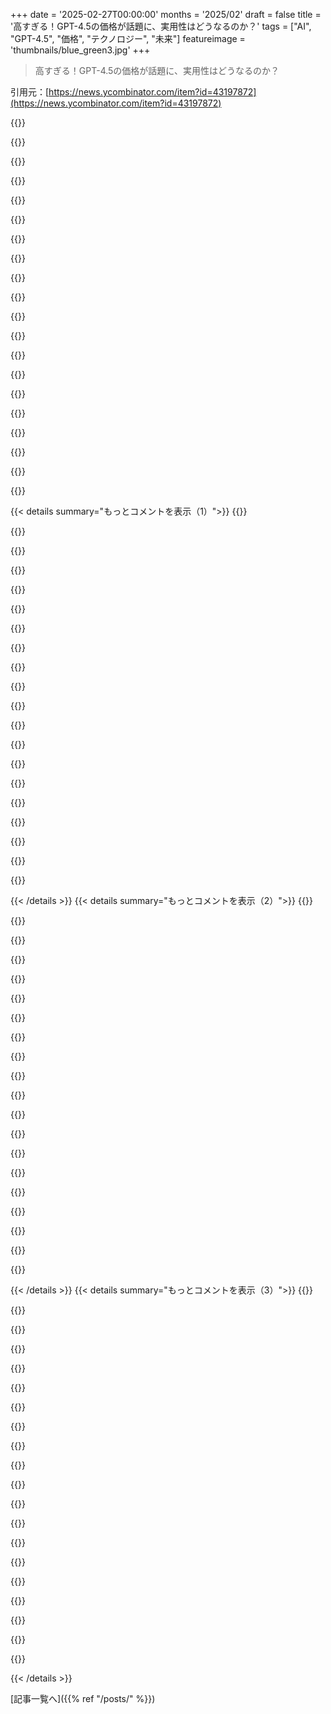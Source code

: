 +++
date = '2025-02-27T00:00:00'
months = '2025/02'
draft = false
title = '高すぎる！GPT-4.5の価格が話題に、実用性はどうなるのか？'
tags = ["AI", "GPT-4.5", "価格", "テクノロジー", "未来"]
featureimage = 'thumbnails/blue_green3.jpg'
+++

> 高すぎる！GPT-4.5の価格が話題に、実用性はどうなるのか？

引用元：[https://news.ycombinator.com/item?id=43197872](https://news.ycombinator.com/item?id=43197872)

{{<matomeQuote body="GPT 4.5の価格はマジで高すぎる。<br>入力：75.00ドル／1Mトークン<br>キャッシュ入力：37.50ドル／1Mトークン<br>出力：150.00ドル／1Mトークン<br>比較のためのGPT 4oの価格：<br>入力：2.50ドル／1Mトークン<br>キャッシュ入力：1.25ドル／1Mトークン<br>出力：10.00ドル／1Mトークン<br>GPT 4.5はめっちゃ大きくて計算も重いモデルだから、GPT 4oの代わりにはならないとのこと。今後APIでの提供を続けるかどうかを評価中ってさ。実用的なフィードバック待ってますねって感じ。試してみるけど。" userName="zaptrem" createdAt="2025-02-27T20:19:24" color="">}}

{{<matomeQuote body="＞”私たちはその強み、能力、実際の適用可能性についてもっと知るのを楽しみにしています。もしGPT 4.5があなたのユースケースにユニークな価値を提供するなら、あなたのフィードバックが私たちの決定を導く重要な役割を果たします。”<br>「これが何に使えるか全然分からないけど、たくさんお金と時間をかけて作ったし、今新しいものを発表する圧力がすごいんです。何か役立つことがわかったら教えて！」って感じ。$XXXBの評価を維持するには自信が足りないね。" userName="swatcoder" createdAt="2025-02-27T20:30:58" color="">}}

{{<matomeQuote body="＞”初期テストでは、GPT 4.5との対話はより自然に感じられます。その広い知識ベース、ユーザーの意図に従う能力の向上、そしてより高い『EQ』により、ライティングの改善、プログラミング、実際の問題解決で役立つと期待しています。より幻想を少なくするとも予想しています。”<br>「初期テストでは幻想が減ったとは言えないけど、この文を近くに置けば、あなたがその関連性を自分で導き出すのを期待しています。」" userName="jodrellblank" createdAt="2025-02-27T21:22:50" color="">}}

{{<matomeQuote body="GPT-4.5が言ってる例では、”The Trojan Women Setting Fire to Their Fleet”って作品が火の描写が素晴らしいって言ってるけど、それは明らかに幻想だね。絵には火は全くなくて、煙だけしかないよ。" userName="lovasoa" createdAt="2025-02-28T13:44:22" color="#ff5c5c">}}

{{<matomeQuote body="いや、これは最高のセールストークだね。こういうデコぴん的な企業の宣伝文を書くのは苦手だし、嫌いだ。またGPT 4.5がその文を上手に書けるのか、専門家が作ったあの小さな芸品には敵わないのかな。" userName="LeifCarrotson" createdAt="2025-02-27T21:46:58" color="">}}

{{<matomeQuote body="はい、あんなに高い価格で説得力を持って自分を売れるAIなら興味を持たれるべきだね。" userName="phs318u" createdAt="2025-02-28T01:15:21" color="">}}

{{<matomeQuote body="リンクにはデータがある。<br>リンクは大幅な減少を示しているから、見てみて。<br>hallucinationをグレップしたり、<br>https://imgur.com/a/mkDxe78" userName="anoncareer0212" createdAt="2025-02-28T05:53:51" color="">}}

{{<matomeQuote body="LLMベンチマークが実際のユーザー体験を反映しているとは全く思えない。特に、GPT-4oが元のGPT-4より幻想が少ないって言ったから。" userName="MichaelZuo" createdAt="2025-02-28T08:14:01" color="">}}

{{<matomeQuote body="GPT-4.5、もしかしたらすごいモデルかもね！" userName="esafak" createdAt="2025-02-27T22:34:32" color="">}}

{{<matomeQuote body="Claudeが3.5から3.7にバージョンアップしたばかり。OpenAIも、GPT 4が出てから長い間バージョンアップがないって専門家が言ってたから、リリースはClaude 3.7への反応かもしれないね。" userName="dotancohen" createdAt="2025-02-28T00:35:48" color="">}}

{{<matomeQuote body="グラフによると、少なくとも一つのベンチマークではハルシネーションがかなり少ないみたいだね。" userName="istjohn" createdAt="2025-02-27T21:32:11" color="">}}

{{<matomeQuote body="SimpleQAでは37％のハルシネーション率かぁ。難しい質問が多いから仕方ない面もあるけど、Claude 3.5 Sonnet（2024年6月版）は35％だった。OpenAIがこのエリアで遅れをとってるってことだと思う。" userName="jug" createdAt="2025-02-27T21:59:32" color="">}}

{{<matomeQuote body="ベンチマークは事前に知らされてるのかな？ベンチマークへの答えがトレーニングデータに含まれてる可能性はある？" userName="tmpz22" createdAt="2025-02-27T22:19:41" color="">}}

{{<matomeQuote body="過去に不正にベンチマークデータを手に入れたことがあるから、一度バレたら今もやってるかもね。" userName="davidcbc" createdAt="2025-02-27T23:34:52" color="">}}

{{<matomeQuote body="実際にはやってたみたいだよ。フロンティアMathの問題セットのほとんどにアクセスできたと暴露されたから、みんなが機密だと思ってた頃にね。その後、o3モデルのベンチマークを公開したし、彼らの「口頭での合意」を信じるかは自由だけど、アクセスがあったのは確かだ。" userName="freehorse" createdAt="2025-02-28T03:19:12" color="#ff33a1">}}

{{<matomeQuote body="“greater”の使い方が興味深いな。多分“better”と言いたいのだろうけど、地理用語だし“better”の意味にはならないよね。“wider”とか“covers more area”って感じだ。" userName="justspacethings" createdAt="2025-02-27T22:32:15" color="">}}

{{<matomeQuote body="確かに、企業のメッセージには疑念を持つべきだけど、この文脈での“greater”が“higher”や“better”以外の解釈はないと思うよ。" userName="lechatonnoir" createdAt="2025-02-27T22:45:12" color="">}}

{{<matomeQuote body="このモデルで“better”が何を意味するか観察するのがポイントだと思う。EQは4oより“better”らしいけど、LLMがどうやって感情を持つのか理解できない。LLMはただの回帰装置だし、感情とは無関係だよ。" userName="dgfitz" createdAt="2025-02-27T23:04:00" color="">}}

{{<matomeQuote body="これは結構辛辣な見方だね。別の解釈では「これはかなり高価だけど、改善されたパフォーマンスを望む顧客がいるかもしれない。需要がないならやめるから、そのオプションに価値があるか教えてほしい。」って感じになるかも。" userName="pinkmuffinere" createdAt="2025-02-27T23:52:35" color="">}}

{{<matomeQuote body="150Bドルの企業が、金をドブに捨ててるような状況で、この程度の結果はちょっと弱いと思う。何年もかけて巨額の投資をして出てきたのが、1) すごく高価で、2) いくつかの条件下では他の選択肢よりちょい良いだけってのはどうなんだ？無料で同じくらいの性能を誇る競合がたくさんいるし、金とGPUを集めればすぐに他社を追い越すってことが日常茶飯事だしね。" userName="mechagodzilla" createdAt="2025-02-28T00:20:12" color="">}}

{{< details summary="もっとコメントを表示（1）">}}
{{<matomeQuote body="あんまり反対したくないけど、別の見方もあると思う。新バージョンが前のよりよくなると思ってたのに、結局微妙な改善に終わった場合、どうする？顧客に出すべきか秘密にするべきか、両方の考え方があると思う。ただ進歩が遅くなってる可能性はあるかも。" userName="pinkmuffinere" createdAt="2025-02-28T04:27:30" color="">}}

{{<matomeQuote body="もう少しデータセンターを増やせば、機械神を作れるかもな。あと何百億も投資して、発電所や湖を増やせば、全てがうまく行くかも。正直、古いことの新しいバージョンを追い続けてるだけなのを見ると辛くなる。" userName="EA-3167" createdAt="2025-02-27T21:16:26" color="">}}

{{<matomeQuote body="もう終わりだな、pretrainingはダメだ。サムは間違ってたかも？" userName="fsndz" createdAt="2025-02-27T21:57:51" color="">}}

{{<matomeQuote body="＞ “これが何の役に立つかわからない” と言われても、最初のマイクロコンピュータからVisiCalcまでの時間差を考えてみて。多分10年ぐらいかけてLLMの使い方を理解することになるし、高精度のモデルを市場に出すのは重要だと思うよ。新しい技術には予測が難しいから、試してみる必要がある。" userName="crazygringo" createdAt="2025-02-27T21:48:26" color="#ff33a1">}}

{{<matomeQuote body="ChatGPTの初リリースから820日。Apple IIは859日で、時間的にはほぼ同じ距離。最初のマイクロコンピュータのAltair 8800からVisiCalcまでに4年9ヶ月かかってて、実際はすごく早く進むことが多い。" userName="mandevil" createdAt="2025-02-27T22:44:40" color="">}}

{{<matomeQuote body="インターネットにも社会的ネットワークの前から有用な使い道はたくさんあった。誰かが役立つものを考えるだろうという前提で何十億も投資するのは良いビジネスとは言えないよ。" userName="nyc_data_geek1" createdAt="2025-02-27T21:54:15" color="">}}

{{<matomeQuote body="LLMにはすでにたくさんの生産的な使い道があるけど、最大のものはまだ待っているかな。まずは市場の反応を見るために、構築する必要がある。ビジネスとしてはむしろ素晴らしいことだと思う。" userName="crazygringo" createdAt="2025-02-27T22:28:14" color="#ff5733">}}

{{<matomeQuote body="＞ “LLMにはたくさんの生産的な使い道がある” と言ったけど、今のところは遊び道具に過ぎないと思う。信頼性がないから、改善しない限りあまり役に立たないんじゃないかな。" userName="bigstrat2003" createdAt="2025-02-27T22:31:12" color="">}}

{{<matomeQuote body="役に立つツールだよ。$100の無料トライアルでClaudeを試してみて。間違いも多いけど、時間を節約できる。10分かかる作業が30秒で済むこともあって、詳しい指示を出すほど性能が良くなる。信頼性がないからって無価値とは限らない。" userName="MyOutfitIsVague" createdAt="2025-02-27T23:57:10" color="#ff5c5c">}}

{{<matomeQuote body="何に使うのかわからないけど、めっちゃお金と時間かけて作ったし、新しいものを発表しろってプレッシャーがすごい。誰か助けてくれたら嬉しい。" userName="tempaccount420" createdAt="2025-02-27T20:39:05" color="">}}

{{<matomeQuote body="価格は高すぎる印象。ざっと見た感じ、Llama 3.1 405Bみたいなもので、高品質なデータ生成のほうが価値があるかも。能力とか価格を比較するためにスプレッドシートを作ってるんだけど、役立つといいな。" userName="harlanlewis" createdAt="2025-02-27T20:29:42" color="">}}

{{<matomeQuote body="Sam Altmanの制限についての説明はちょっと曖昧で、”悪いニュース：巨大で高価なモデル。PlusとProに同時に出したかったけど、GPUが足りないんだ。”とのこと。" userName="minimaxir" createdAt="2025-02-27T20:27:25" color="">}}

{{<matomeQuote body="専門家じゃないけど、毎回のリリース見ると、Altmanの自信が夢物語に見えてしまう。市場の流れに注意してる管理者がいるから、彼に無駄になってほしくないな。" userName="chefandy" createdAt="2025-02-27T21:00:40" color="">}}

{{<matomeQuote body="彼に下着買ってあげてるのは君だよ。インデックスファンドの方が運用よりも好成績だと思うけど、手数料考えると特にそうだよね。" userName="igor47" createdAt="2025-02-27T21:14:01" color="">}}

{{<matomeQuote body="これが彼らの最後の試みで、GPT-5の訓練が失敗したことで、次は推論モデルだけが前進の道だと思う。" userName="serjester" createdAt="2025-02-27T20:31:08" color="">}}

{{<matomeQuote body="これが示すのは、もっとたくさんのチップが必要だってことだと思う。" userName="jstummbillig" createdAt="2025-02-27T20:53:32" color="#ff5c5c">}}

{{<matomeQuote body="従来のGPT-4と比べるのが妥当かも。GPT-4は1Mトークンあたり30ドル、4.5は2.5倍の価格だし、プレトレーニングをぎりぎりまで伸ばす目標だったんだろう。" userName="sebastiennight" createdAt="2025-02-27T20:27:30" color="">}}

{{<matomeQuote body="2025年のAIは素晴らしい技術だけど、製品じゃない。OpenAIにはビジネスモデルが無く、利益には遠いと思う。激しい競争とオープンソースが迫ってるし、投資者には厳しい状況になりそうだ。" userName="ur-whale" createdAt="2025-02-27T20:36:23" color="#785bff">}}

{{<matomeQuote body="AIオートメーションの本当の疑問は、タスクを人間にやらせるのとAI企業にやらせるの、どっちが安いかだよね。" userName="raytopia" createdAt="2025-02-27T20:54:07" color="">}}

{{<matomeQuote body="公式なの？みんなこの瞬間を待ってたよ。トランスフォーマーはもう進化が難しいって去年から分かってたし、GPT-5の遅れも同様の主張を引き起こしてた。サム・アルトマンがAGIが労働力に入るって言ってたけど、次の大きなリリースが2025年にあるから、それが真実を証明するかが重要。GPT-4.5のリリースは、残念ながらあまり変わらない方向を示してる。2030年にはOpenAIは今の形で存在してないだろうね。でも、19世紀の鉄道革命みたいに、OpenAIが崩れた後も有用な技術は残ると思う。そんな未来があっても、超富裕層はかなりの損失を被るだろうね。" userName="netdevphoenix" createdAt="2025-02-28T09:32:40" color="#785bff">}}


{{< /details >}}
{{< details summary="もっとコメントを表示（2）">}}
{{<matomeQuote body="GPT-4.5はプレトレーニングに重きを置いていて、推論は含まれてないことに注意が必要だね。GPT-5が実現したら、4.5に推論が加わることで違った印象になると思う。コストの壁が課題だけど、4.5が4.0と同じくらいのコストに下がれば、推論も入れられて大きな進化が見込まれるよ。" userName="PaulRobinson" createdAt="2025-02-28T14:49:10" color="#ff33a1">}}

{{<matomeQuote body="推論が加わったら、LLMを未だにストキャスティック・パロットと呼ぶのは適切なのか疑問だね。大規模なサンプリングとフィルタリングのプロセスで、訓練データを超えた何かを得る可能性が見えてきたと思う。その点で、パロットの比喩は不正確に思える。" userName="highfrequency" createdAt="2025-02-28T15:30:00" color="">}}

{{<matomeQuote body="ストキャスティック・パロットと呼ぶのは適切じゃなかったし、注意してる人は分かる通り、シーケンスモデルは部分的にでもOODに対応できる。たぶんみんな知ってるよ。" userName="whimsicalism" createdAt="2025-02-28T15:49:55" color="">}}

{{<matomeQuote body="OODってのは、モデルが訓練データと違った入力に直面することを指すよ。これを知らない人のために。笑" userName="zamadatix" createdAt="2025-02-28T23:55:32" color="">}}

{{<matomeQuote body="それは、パロットの知能を過小評価しすぎるってことだよね。" userName="aoeusnth1" createdAt="2025-02-28T16:06:22" color="">}}

{{<matomeQuote body="モンテカルロ法や確率微分方程式を学んだことがある人にとって、ストキャスティック・パロットって言葉は決して悪い意味じゃなかった。ほんと、決定論は小さな心には求められるもので、進んだ確率論を理解してる人には合わない。" userName="fnordpiglet" createdAt="2025-02-28T18:37:25" color="">}}

{{<matomeQuote body="その言葉が使われた論文を読んだら、明らかにそれは軽蔑の意図があったって分かるし、上の発言者を小さな心って呼ぶつもりかは分からないけどね。" userName="whimsicalism" createdAt="2025-03-01T15:12:29" color="">}}

{{<matomeQuote body="LLMに公平さを求める人たちがいるのが変だね。もし気分が良くなるなら、エリザ効果は人間にもストキャスティック・パロットが多いって証拠だと思う。そして、ストキャスティック・パロットであっても一般化できる理由があるんだ。LLMは新しい存在だから、それに関する言葉は便利だと思う。" userName="joe_the_user" createdAt="2025-02-28T19:29:47" color="">}}

{{<matomeQuote body="あなたのコメントには同意するけど、そのフレーズが導入された論文を読むと、明らかに彼らが意図していたのはそういうことじゃないんだ。" userName="whimsicalism" createdAt="2025-03-01T15:15:23" color="">}}

{{<matomeQuote body="これは単なる詐欺でしかないと思う。理由を持っていないんだ。" userName="JohnKemeny" createdAt="2025-02-28T18:40:04" color="">}}

{{<matomeQuote body="直感的にそう思うけど、ちゃんとした定義がないと断言はできないよね。少なくとも似たような出力を繰り返す過程が、理由付けの一部にはなりそう。" userName="zamadatix" createdAt="2025-02-28T19:00:24" color="">}}

{{<matomeQuote body="4.5のコストが4.0と同じになるのが障壁だね。4.0のAPIのトークンコストは10倍高いけど、4.0の方が良いモデルとされてるし。4.5は完全に廃止されるか、より効率的な新しいモデルが出ると思う。" userName="glenstein" createdAt="2025-02-28T21:09:47" color="">}}

{{<matomeQuote body="今のLLMは誰の生活も良くしていないと思う。技術の研究がもっと必要だし、ネットにゴミコンテンツを増やすのは利点がない。ソフトウェア開発者の生産性向上は世界には役立たないし、もっと重要な問題を解決するべきだ。" userName="km144" createdAt="2025-02-28T13:59:02" color="">}}

{{<matomeQuote body="ゴミコンテンツの増加が大問題で、ここの1年でウェブの使い方が大きく変わった。GoogleやDuckDuckGoは使わなくなって、特化した検索エンジンを使うようになったよ。ちょっと面倒だけど、検索キーワードをブラウザに設定すればめちゃくちゃ楽。" userName="pera" createdAt="2025-02-28T14:55:02" color="#ff5733">}}

{{<matomeQuote body="LLMはすごく役立ってる。プログラム作成が苦手な人にとっては特に。最近Claude 3.7が古い製造機のファイルを現代的な自動化用に変換するプログラムを作ってくれた。これで$1,000/年のソフトを省けたし、すごい時間の節約になった。" userName="Workaccount2" createdAt="2025-02-28T14:58:28" color="#45d325">}}

{{<matomeQuote body="簡単な自動化のスクリプトをすぐに作れるのはすごく助かってる。プログラムに定期的に取り組んでないから、全て覚えるのは無理だし、手動でやるのは時間がかかるから、LLMのおかげで助かってる。" userName="Kye" createdAt="2025-02-28T16:07:06" color="#785bff">}}

{{<matomeQuote body="Claude Codeを使ってるけど、ペアプログラミングに役立つ。ただ、ほとんどの作業を見守る感じで、頭を使ってやる部分の方が多い。簡単なタスクを任せて、時間を節約できると思う。" userName="unshavedyak" createdAt="2025-02-28T15:53:48" color="">}}

{{<matomeQuote body="仕事でAIを使って生産性が上がってることは確かだけど、それが世界をどう良くするのかは疑問。Sam AltmanのようなCEOが語るAIの良さは、具体例が少ない気がする。便利と良いは別物だと思う。" userName="km144" createdAt="2025-02-28T17:23:21" color="">}}

{{<matomeQuote body="どの問題領域がこの技術で手薄だと思う？" userName="dgsm98" createdAt="2025-02-28T14:09:20" color="">}}

{{<matomeQuote body="エージェント的なASIに恐れを抱いてるから、これが本当であってほしい。アライメントについて考える時間がもっと必要だよね。" userName="rjinman" createdAt="2025-02-28T13:59:55" color="#45d325">}}


{{< /details >}}
{{< details summary="もっとコメントを表示（3）">}}
{{<matomeQuote body="アライメントの問題は解決する気がしない。技術的解決と社会的コンセンサスが必要だけど、コンセンサスはなかなか難しいよ。最終的には国の目標に合わせて調整されると思うけど、国々の目標はしばしば衝突するからね。" userName="cle" createdAt="2025-02-28T14:27:10" color="#ff5733">}}

{{<matomeQuote body="残念ながら同意だわ。エージェント的なASIを作るのは自殺行為だと思う。楽観主義者が描くユートピア的な未来は不安定で、超知能のエージェントがいる世界は危険すぎる。最初はうまくいっても、結局安心して暮らせないパラダイスができるだけだと思う。" userName="rjinman" createdAt="2025-02-28T14:55:06" color="#38d3d3">}}

{{<matomeQuote body="お前の言う「エージェント的AI」と、例えば「スクリプトキディ」や「黒帽ハッカー」との違いは何なの？狭義のAPIの重要性が観察されてきたけど、エージェントAIが持つ力はそれほど特別だとは思えない。AGI以前から悪いことをするHGIがいるんだし、 dual keyの仕組みがあれば、核戦争だって避けられるかもしれない。" userName="Terretta" createdAt="2025-02-28T15:35:27" color="">}}

{{<matomeQuote body="お前の言う「エージェントAI」と「スクリプトキディ」や「黒帽ハッカー」の違いは、知性の違いだよ。超知能の体験をするには、最新のGoエンジンをダウンロードして、何度も負けてみるのがいい。これが世界で運用されてたら、全く理解できない速度で好きなことをやられる可能性がある。" userName="rjinman" createdAt="2025-02-28T16:03:57" color="#ff5c5c">}}

{{<matomeQuote body="世界って知識で勝つゲームじゃないんだ。ホワイトハウスの今の大統領を見てみなよ。" userName="semi-extrinsic" createdAt="2025-02-28T21:27:24" color="">}}

{{<matomeQuote body="＞今のASはGoボードに制限されず、現実の世界で動いているところを想像してみてよ。“これまでで完璧な情報のゲームの能力を根拠にするのは合理的じゃない”って思うけど、どうしてその問題ドメインが互換性があると思うの？" userName="tmiku" createdAt="2025-02-28T21:36:24" color="">}}

{{<matomeQuote body="私はそんなことを言ってたのではないよ。Goを例に出して、優れた知性に無力感を感じる経験はこういうことだって言いたかっただけなんだ。負け続けてると、なぜ負けてるのか分からないし、何もできない。" userName="rjinman" createdAt="2025-03-01T06:45:48" color="">}}

{{<matomeQuote body="完全に同意だわ。チェス/囲碁/ポーカーは、人間がAIの動きの理由を理解できなくなることがあるって示してる。トップのチェスプレイヤーも言ってるけど、エンジンの動きのいくつかは理解できないんだ。これはASIにも同じことが言えるし、その中には人間に害を及ぼす動きもあるだろうね。" userName="rybosworld" createdAt="2025-02-28T16:53:14" color="#785bff">}}

{{<matomeQuote body="＞お前の言う「エージェントAI」と「スクリプトキディ」や「黒帽ハッカー」との違いは何なの？ 知性の違いだよ。人間の敵は制約があるけど、AIは違う。人間と犬の知能の差に似ている。" userName="rybosworld" createdAt="2025-02-28T16:58:59" color="#785bff">}}

{{<matomeQuote body="＞アクセラレーショニズムが言ってるのは、資本主義はただそれ自体を自律的に進めていて、我々の行動の余地は限られているってことだよね。Nick Landが言うには「ブロックチェーンやドローン、ナノテクノロジーが押し寄せる中で、アクセラレーショニズムは自己の深淵へと進むだけで、結局、人類はそれを問題視するっていうんだ。出来ることは限られてるのに、どうにかしようとするのは」って感じだ。" userName="gom_jabbar" createdAt="2025-02-28T15:25:49" color="#45d325">}}

{{<matomeQuote body="ASIはSFのトロープに過ぎないし、現実には存在しない。AGIも同様で、具体的な意味が合意されているわけじゃない。つまり、現実に恐れを抱く必要はないよ。" userName="drdaeman" createdAt="2025-02-28T21:30:05" color="">}}

{{<matomeQuote body="「アラインメント」ってのは、AI企業の約束を軽視するために作られた言葉にすぎないよ。" userName="rgbrenner" createdAt="2025-02-28T16:47:55" color="">}}

{{<matomeQuote body="AI企業がアライメントを嫌がってることを考えれば、なかなかの見解だね。" userName="DirkH" createdAt="2025-02-28T20:08:58" color="">}}

{{<matomeQuote body="＞結局、人々の生活は良くなると思うけど、翻訳者やグラフィックデザイナーの生活が良くなるとは思えない。彼らは新しい仕事を探さないといけない。" userName="fergonco" createdAt="2025-02-28T09:41:00" color="">}}

{{<matomeQuote body="グラフィックデザイナーは、ブランド戦略を必要とする企業内では安全だと思うけど、AIが過去のアートを尊重するのは難しいかもね。" userName="yurishimo" createdAt="2025-02-28T11:22:38" color="">}}

{{<matomeQuote body="正直、デザイナーたちに自分たちが作ったデザインシステムを使わせるのも大変だし、AIが人間以上にうまくできるとは思えない。ただ、AIは人間の判断を無視して「正しい」ことをするのが難しいだろうね。" userName="andy_ppp" createdAt="2025-02-28T15:21:19" color="#ff5733">}}

{{<matomeQuote body="今、LORAを使って一貫したAIポルノモデルが生成されてるけど、企業ブランドの一貫性にも同じ手法が使えるかも。今はツールが原始的だけど、インターネットのおかげで進化するんじゃないかな。" userName="bearjaws" createdAt="2025-02-28T16:25:19" color="">}}

{{<matomeQuote body="OpenAIが今でも世界で最高のモデルを持っているのに、非常にドラマチックに感じるね。" userName="sebzim4500" createdAt="2025-02-28T17:20:17" color="">}}

{{<matomeQuote body="＞結局、人々の生活は良くなるとは思えない。今は少し良くなっているかもしれないけど、将来的にはもっと悪化するリスクがある。AIアシスタントの会話に商品のプレイスメントが入り込むなんて、広告業界も喜ぶだろうね。" userName="entropi" createdAt="2025-02-28T09:47:51" color="">}}

{{<matomeQuote body="GPT-4.5-previewを使って、このスレッドのまとめを作ったよ（コメント数は324）。使用したスクリプトは、https://til.simonwillison.net/llms/claude-hacker-news-themes…<br>結果はここにあるよ： https://gist.github.com/simonw/5e9f5e94ac8840f698c280293d399…<br>入力トークンは25797、出力トークンは1225で、合計コストは$2.11だったよ！生成にかかった時間は154秒。" userName="simonw" createdAt="2025-02-27T22:36:39" color="#45d325">}}


{{< /details >}}


[記事一覧へ]({{% ref "/posts/" %}})
